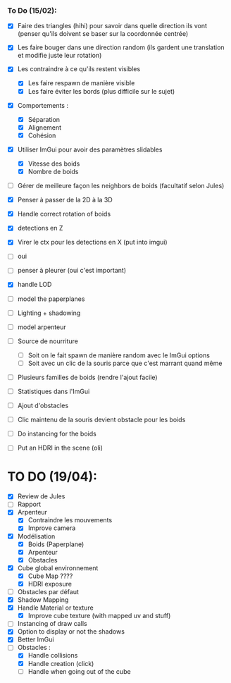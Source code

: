### To Do (15/02):

- [x] Faire des triangles (hihi) pour savoir dans quelle direction ils vont (penser qu'ils doivent se baser sur la coordonnée centrée)
- [x] Les faire bouger dans une direction random (ils gardent une translation et modifie juste leur rotation)
- [x] Les contraindre à ce qu'ils restent visibles
    - [x] Les faire respawn de manière visible
    - [x] Les faire éviter les bords (plus difficile sur le sujet)
- [x] Comportements :
    - [x] Séparation
    - [x] Alignement
    - [x] Cohésion
- [x] Utiliser ImGui pour avoir des paramètres slidables
    - [x] Vitesse des boids
    - [x] Nombre de boids
- [ ] Gérer de meilleure façon les neighbors de boids (facultatif selon Jules)


- [x] Penser à passer de la 2D à la 3D

- [x] Handle correct rotation of boids
- [x] detections en Z
- [x] Virer le ctx pour les detections en X (put into imgui)
- [ ] oui
- [ ] penser à pleurer (oui c'est important) 
- [x] handle LOD
- [ ] model the paperplanes
- [ ] Lighting + shadowing
- [ ] model arpenteur


- [ ] Source de nourriture
    - [ ] Soit on le fait spawn de manière random avec le ImGui options
    - [ ] Soit avec un clic de la souris parce que c'est marrant quand même
- [ ] Plusieurs familles de boids (rendre l'ajout facile)
- [ ] Statistiques dans l'ImGui
- [ ] Ajout d'obstacles
- [ ] Clic maintenu de la souris devient obstacle pour les boids
- [ ] Do instancing for the boids
- [ ] Put an HDRI in the scene (oli)



# TO DO (19/04):
- [x] Review de Jules
- [ ] Rapport
- [x] Arpenteur
  - [x] Contraindre les mouvements
  - [x] Improve camera
- [x] Modélisation
  - [x] Boids (Paperplane)
  - [x] Arpenteur
  - [x] Obstacles
- [x] Cube global environnement
  - [x] Cube Map ????
  - [x] HDRI exposure
- [ ] Obstacles par défaut
- [x] Shadow Mapping
- [x] Handle Material or texture
  - [x] Improve cube texture (with mapped uv and stuff)
- [ ] Instancing of draw calls
- [x] Option to display or not the shadows
- [x] Better ImGui
- [ ] Obstacles :
    - [x] Handle collisions
    - [x] Handle creation (click)
    - [ ] Handle when going out of the cube